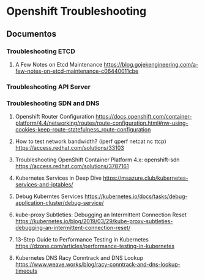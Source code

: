 # Openshift Troubleshooting

## Documentos

### Troubleshooting ETCD

1. A Few Notes on Etcd Maintenance
https://blog.gojekengineering.com/a-few-notes-on-etcd-maintenance-c06440011cbe

### Troubleshooting API Server

### Troubleshooting SDN and DNS

1. Openshift Router Configuration
https://docs.openshift.com/container-platform/4.4/networking/routes/route-configuration.html#nw-using-cookies-keep-route-statefulness_route-configuration

2. How to test network bandwidth? (iperf qperf netcat nc ttcp)
https://access.redhat.com/solutions/33103

3. Troubleshooting OpenShift Container Platform 4.x: openshift-sdn
https://access.redhat.com/solutions/3787161

4. Kubernetes Services in Deep Dive
https://msazure.club/kubernetes-services-and-iptables/

5. Debug Kuberntes Services
https://kubernetes.io/docs/tasks/debug-application-cluster/debug-service/

6. kube-proxy Subtleties: Debugging an Intermittent Connection Reset
https://kubernetes.io/blog/2019/03/29/kube-proxy-subtleties-debugging-an-intermittent-connection-reset/

7. 13-Step Guide to Performance Testing in Kubernetes
https://dzone.com/articles/performance-testing-in-kubernetes

8. Kubernetes DNS Racy Conntrack and DNS Lookup
https://www.weave.works/blog/racy-conntrack-and-dns-lookup-timeouts



